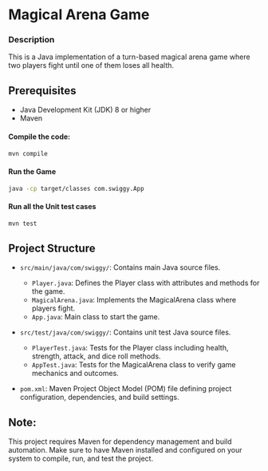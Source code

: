 # Magical Arena Game

### Description
This is a Java implementation of a turn-based magical arena game where two players fight until one of them loses all health.

## Prerequisites
- Java Development Kit (JDK) 8 or higher
- Maven

#### Compile the code:
   ```bash
   mvn compile
   ```

#### Run the Game
   ```bash
   java -cp target/classes com.swiggy.App
   ```
#### Run all the Unit test cases
   ```bash
   mvn test
```

## Project Structure

- `src/main/java/com/swiggy/`: Contains main Java source files.
   - `Player.java`: Defines the Player class with attributes and methods for the game.
   - `MagicalArena.java`: Implements the MagicalArena class where players fight.
   - `App.java`: Main class to start the game.

- `src/test/java/com/swiggy/`: Contains unit test Java source files.
   - `PlayerTest.java`: Tests for the Player class including health, strength, attack, and dice roll methods.
   - `AppTest.java`: Tests for the MagicalArena class to verify game mechanics and outcomes.

- `pom.xml`: Maven Project Object Model (POM) file defining project configuration, dependencies, and build settings.

## Note: 
 This project requires Maven for dependency management and build automation. Make sure to have Maven installed and configured on your system to compile, run, and test the project.
